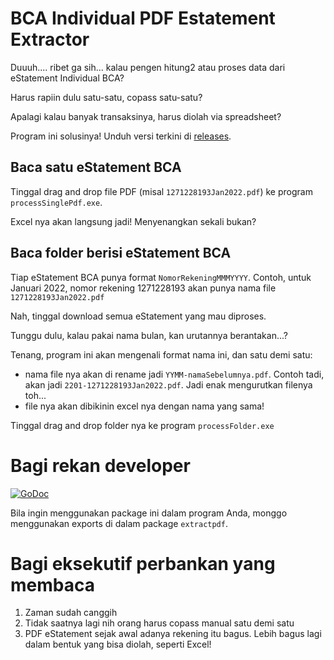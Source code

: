 # BCA Individual PDF Estatement Extractor

Duuuh.... ribet ga sih... kalau pengen hitung2 atau proses data dari eStatement Individual BCA?

Harus rapiin dulu satu-satu, copass satu-satu?

Apalagi kalau banyak transaksinya, harus diolah via spreadsheet?

Program ini solusinya! Unduh versi terkini di [releases](https://github.com/benedictjohannes/bca-pdfestatementindividual-extractor/releases/).

## Baca satu eStatement BCA

Tinggal drag and drop file PDF (misal `1271228193Jan2022.pdf`) ke program `processSinglePdf.exe`.

Excel nya akan langsung jadi! Menyenangkan sekali bukan?

## Baca folder berisi eStatement BCA

Tiap eStatement BCA punya format `NomorRekeningMMMYYYY`. Contoh, untuk Januari 2022, nomor rekening 1271228193 akan punya nama file `1271228193Jan2022.pdf`

Nah, tinggal download semua eStatement yang mau diproses.

Tunggu dulu, kalau pakai nama bulan, kan urutannya berantakan...?

Tenang, program ini akan mengenali format nama ini, dan satu demi satu:

-   nama file nya akan di rename jadi `YYMM-namaSebelumnya.pdf`. Contoh tadi, akan jadi `2201-1271228193Jan2022.pdf`. Jadi enak mengurutkan filenya toh...
-   file nya akan dibikinin excel nya dengan nama yang sama!

Tinggal drag and drop folder nya ke program `processFolder.exe`

# Bagi rekan developer

[![GoDoc](https://img.shields.io/badge/pkg.go.dev-doc-blue)](https://pkg.go.dev/github.com/benedictjohannes/bca-pdfestatementindividual-extractor)

Bila ingin menggunakan package ini dalam program Anda, monggo menggunakan exports di dalam package `extractpdf`.

# Bagi eksekutif perbankan yang membaca

1. Zaman sudah canggih
2. Tidak saatnya lagi nih orang harus copass manual satu demi satu
3. PDF eStatement sejak awal adanya rekening itu bagus. Lebih bagus lagi dalam bentuk yang bisa diolah, seperti Excel!
